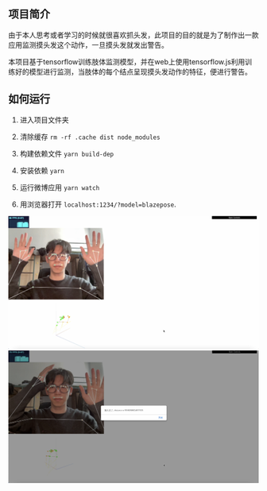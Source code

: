 ## 项目简介
由于本人思考或者学习的时候就很喜欢抓头发，此项目的目的就是为了制作出一款应用监测摸头发这个动作，一旦摸头发就发出警告。

本项目基于tensorflow训练肢体监测模型，并在web上使用tensorflow.js利用训练好的模型进行监测，当肢体的每个结点呈现摸头发动作的特征，便进行警告。

## 如何运行
1. 进入项目文件夹

2. 清除缓存 `rm -rf .cache dist node_modules`

3. 构建依赖文件 `yarn build-dep`

4. 安装依赖 `yarn`

5. 运行微博应用 `yarn watch`

6. 用浏览器打开 `localhost:1234/?model=blazepose`.

<img src="./demo/1.png">
<img src="./demo/2.png">
